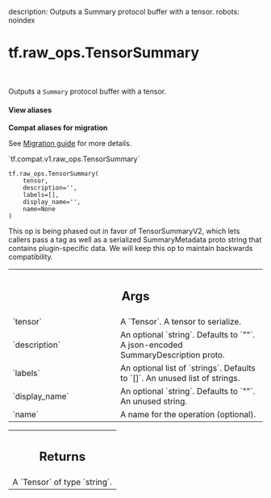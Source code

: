 description: Outputs a Summary protocol buffer with a tensor.
robots: noindex

# tf.raw_ops.TensorSummary

<!-- Insert buttons and diff -->

<table class="tfo-notebook-buttons tfo-api nocontent" align="left">

</table>



Outputs a `Summary` protocol buffer with a tensor.

<section class="expandable">
  <h4 class="showalways">View aliases</h4>
  <p>
<b>Compat aliases for migration</b>
<p>See
<a href="https://www.tensorflow.org/guide/migrate">Migration guide</a> for
more details.</p>
<p>`tf.compat.v1.raw_ops.TensorSummary`</p>
</p>
</section>

<pre class="devsite-click-to-copy prettyprint lang-py tfo-signature-link">
<code>tf.raw_ops.TensorSummary(
    tensor,
    description=&#x27;&#x27;,
    labels=[],
    display_name=&#x27;&#x27;,
    name=None
)
</code></pre>



<!-- Placeholder for "Used in" -->

This op is being phased out in favor of TensorSummaryV2, which lets callers pass
a tag as well as a serialized SummaryMetadata proto string that contains
plugin-specific data. We will keep this op to maintain backwards compatibility.

<!-- Tabular view -->
 <table class="responsive fixed orange">
<colgroup><col width="214px"><col></colgroup>
<tr><th colspan="2"><h2 class="add-link">Args</h2></th></tr>

<tr>
<td>
`tensor`
</td>
<td>
A `Tensor`. A tensor to serialize.
</td>
</tr><tr>
<td>
`description`
</td>
<td>
An optional `string`. Defaults to `""`.
A json-encoded SummaryDescription proto.
</td>
</tr><tr>
<td>
`labels`
</td>
<td>
An optional list of `strings`. Defaults to `[]`.
An unused list of strings.
</td>
</tr><tr>
<td>
`display_name`
</td>
<td>
An optional `string`. Defaults to `""`. An unused string.
</td>
</tr><tr>
<td>
`name`
</td>
<td>
A name for the operation (optional).
</td>
</tr>
</table>



<!-- Tabular view -->
 <table class="responsive fixed orange">
<colgroup><col width="214px"><col></colgroup>
<tr><th colspan="2"><h2 class="add-link">Returns</h2></th></tr>
<tr class="alt">
<td colspan="2">
A `Tensor` of type `string`.
</td>
</tr>

</table>


